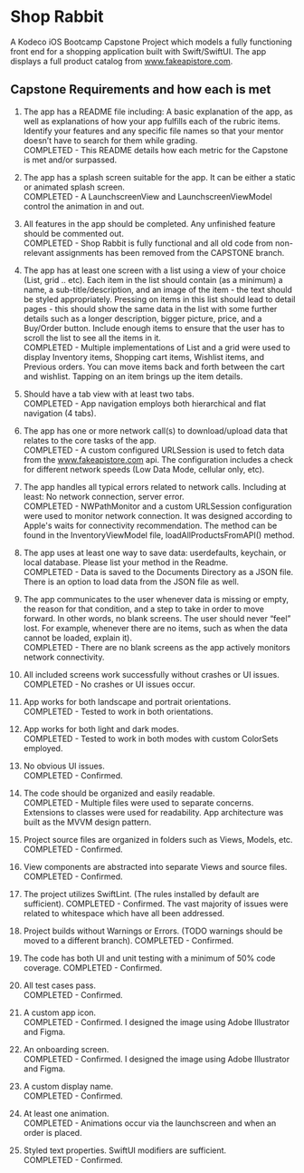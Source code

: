 # Shop Rabbit
A Kodeco iOS Bootcamp Capstone Project which models a fully functioning front end for a shopping application built with Swift/SwiftUI. The app displays a full product catalog from www.fakeapistore.com. 

## Capstone Requirements and how each is met

1. The app has a README file including: A basic explanation of the app, as well as explanations of how your app fulfills each of the rubric items. Identify your features and any specific file names so that your mentor doesn’t have to search for them while grading.  
COMPLETED - This README details how each metric for the Capstone is met and/or surpassed.

2. The app has a splash screen suitable for the app. It can be either a static or animated splash screen.  
COMPLETED - A LaunchscreenView and LaunchscreenViewModel control the animation in and out.

3. All features in the app should be completed. Any unfinished feature should be commented out.  
COMPLETED - Shop Rabbit is fully functional and all old code from non-relevant assignments has been removed from the CAPSTONE branch.

4. The app has at least one screen with a list using a view of your choice (List, grid .. etc). Each item in the list should contain (as a minimum) a name, a sub-title/description, and an image of the item - the text should be styled appropriately. Pressing on items in this list should lead to detail pages - this should show the same data in the list with some further details such as a longer description, bigger picture, price, and a Buy/Order button. Include enough items to ensure that the user has to scroll the list to see all the items in it.  
COMPLETED - Multiple implementations of List and a grid were used to display Inventory items, Shopping cart items, Wishlist items, and Previous orders. You can move items back and forth between the cart and wishlist. Tapping on an item brings up the item details. 

5. Should have a tab view with at least two tabs.  
COMPLETED - App navigation employs both hierarchical and flat navigation (4 tabs).

6. The app has one or more network call(s) to download/upload data that relates to the core tasks of the app.  
COMPLETED - A custom configured URLSession is used to fetch data from the www.fakeapistore.com api. The configuration includes a check for different network speeds (Low Data Mode, cellular only, etc).

7. The app handles all typical errors related to network calls. Including at least: No network connection, server error.  
COMPLETED - NWPathMonitor and a custom URLSession configuration were used to monitor network connection. It was designed according to Apple's waits for connectivity recommendation. The method can be found in the InventoryViewModel file, loadAllProductsFromAPI() method.

8. The app uses at least one way to save data: userdefaults, keychain, or local database. Please list your method in the Readme.  
COMPLETED - Data is saved to the Documents Directory as a JSON file. There is an option to load data from the JSON file as well.

9. The app communicates to the user whenever data is missing or empty, the reason for that condition, and a step to take in order to move forward. In other words, no blank screens. The user should never “feel” lost.  For example, whenever there are no items, such as when the data cannot be loaded, explain it).  
COMPLETED - There are no blank screens as the app actively monitors network connectivity.

10. All included screens work successfully without crashes or UI issues.  
COMPLETED - No crashes or UI issues occur.

11. App works for both landscape and portrait orientations.  
COMPLETED - Tested to work in both orientations.

12. App works for both light and dark modes.  
COMPLETED - Tested to work in both modes with custom ColorSets employed.

13. No obvious UI issues.  
COMPLETED - Confirmed.

14. The code should be organized and easily readable.  
COMPLETED - Multiple files were used to separate concerns. Extensions to classes were used for readability. App architecture was built as the MVVM design pattern.

15. Project source files are organized in folders such as Views, Models, etc.  
COMPLETED - Confirmed.

16. View components are abstracted into separate Views and source files.  
COMPLETED - Confirmed.

17. The project utilizes SwiftLint. (The rules installed by default are sufficient). 
COMPLETED - Confirmed. The vast majority of issues were related to whitespace which have all been addressed.

18. Project builds without Warnings or Errors. (TODO warnings should be moved to a different branch). 
COMPLETED - Confirmed.

19. The code has both UI and unit testing with a minimum of 50% code coverage.
COMPLETED - Confirmed.

20. All test cases pass.  
COMPLETED - Confirmed.

21. A custom app icon.  
COMPLETED - Confirmed. I designed the image using Adobe Illustrator and Figma.

22. An onboarding screen.  
COMPLETED - Confirmed. I designed the image using Adobe Illustrator and Figma.

23. A custom display name.  
COMPLETED - Confirmed.

24. At least one animation.  
COMPLETED - Animations occur via the launchscreen and when an order is placed.

25. Styled text properties. SwiftUI modifiers are sufficient.  
COMPLETED - Confirmed.
